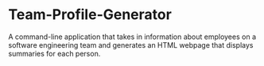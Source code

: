 # Team-Profile-Generator
A command-line application that takes in information about employees on a software engineering team and generates an HTML webpage that displays summaries for each person.
